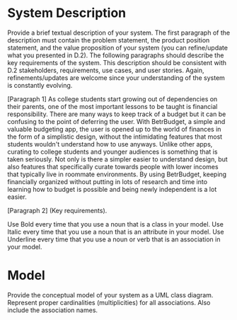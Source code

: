 
# System Description

Provide a brief textual description of your system. The first paragraph of the description
must contain the problem statement, the product position statement, and the value
proposition of your system (you can refine/update what you presented in D.2). The
following paragraphs should describe the key requirements of the system. This description
should be consistent with D.2 stakeholders, requirements, use cases, and user stories.
Again, refinements/updates are welcome since your understanding of the system is
constantly evolving.

[Paragraph 1]
As college students start growing out of dependencies on their parents, one of the most important lessons to be taught is financial responsibility. There are many ways to keep track of a budget but it can be confusing to the point of deferring the user. With BetrBudget, a simple and valuable budgeting app, the user is opened up to the world of finances in the form of a simplistic design, without the intimidating features that most students wouldn't understand how to use anyways. Unlike other apps, curating to college students and younger audiences is something that is taken seriously. Not only is there a simpler easier to understand design, but also features that specifically curate towards people with lower incomes that typically live in roommate environments. By using BetrBudget, keeping financially organized without putting in lots of research and time into learning how to budget is possible and being newly independent is a lot easier.

[Paragraph 2]
(Key requirements). 


Use Bold every time that you use a noun that is a class in your model. Use Italic every
time that you use a noun that is an attribute in your model. Use Underline every time
that you use a noun or verb that is an association in your model.


# Model

Provide the conceptual model of your system as a UML class diagram. Represent proper
cardinalities (multiplicities) for all associations. Also include the association names.



